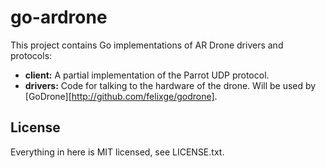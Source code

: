 # go-ardrone

This project contains Go implementations of AR Drone drivers and protocols:

* **client:** A partial implementation of the Parrot UDP protocol.
* **drivers:** Code for talking to the hardware of the drone. Will be used by
  [GoDrone][http://github.com/felixge/godrone].

## License

Everything in here is MIT licensed, see LICENSE.txt.
